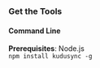 <div class="panel panel-primary visible-md visible-lg">
	<div class="panel-heading">
		<h3 class="panel-title">Get the Tools</h3>
	</div>
	<div class="panel-body">
		<h4>Command Line</h4>
		<p>
			<div class="alert alert-info"><strong>Prerequisites</strong>: Node.js</div>
			<code>npm install kudusync -g</code>
		</p>
	</div>
</div>